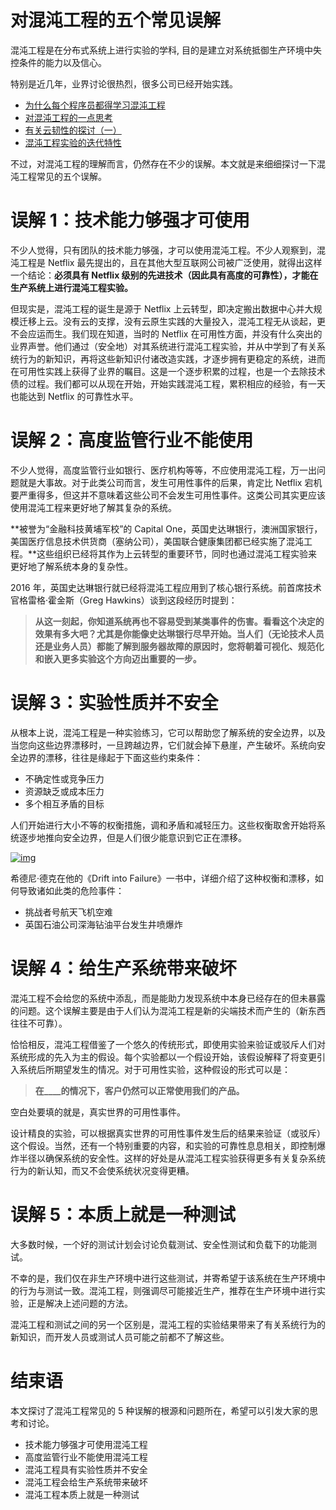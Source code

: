 # 对混沌工程的五个常见误解

混沌工程是在分布式系统上进行实验的学科, 目的是建立对系统抵御生产环境中失控条件的能力以及信心。

特别是近几年，业界讨论很热烈，很多公司已经开始实践。



- [为什么每个程序员都得学习混沌工程](http://mp.weixin.qq.com/s?__biz=MzA4MTQzOTQ5NA==&mid=2651429688&idx=2&sn=cde9ed932a0ec29cc98353747edf8b8a&chksm=8469c551b31e4c47d97b163a672987776eb1cf20c52667467296e21f5adc342866445c2f9a0a&scene=21#wechat_redirect)
- [对混沌工程的一点思考](http://mp.weixin.qq.com/s?__biz=MzA4MTQzOTQ5NA==&mid=2651429562&idx=1&sn=14f6595737350ea5b6ab676d21ca029f&chksm=8469c4d3b31e4dc5b23b1a86473aa23a0e7ac3adfafc33642c7353229014aa994badb91ba0af&scene=21#wechat_redirect)
- [有关云韧性的探讨（一）](http://mp.weixin.qq.com/s?__biz=MzA4MTQzOTQ5NA==&mid=2651429642&idx=4&sn=f2d0ca7102e951a5179c39b44baa473e&chksm=8469c563b31e4c753a329ce2ed433850271bd051935d7b52bbf6011418256fdfe4297b004bd4&scene=21#wechat_redirect)
- [混沌工程实验的迭代特性](http://mp.weixin.qq.com/s?__biz=MzA4MTQzOTQ5NA==&mid=2651429642&idx=5&sn=4f3670c2111a83176b999dae235d5a14&chksm=8469c563b31e4c750b64dd6c7f0ef7808234ab0f0044fc329251df5f0231f3c757daad969982&scene=21#wechat_redirect)



不过，对混沌工程的理解而言，仍然存在不少的误解。本文就是来细细探讨一下混沌工程常见的五个误解。

# 误解 1：技术能力够强才可使用



不少人觉得，只有团队的技术能力够强，才可以使用混沌工程。不少人观察到，混沌工程是 Netflix 最先提出的，且在其他大型互联网公司被广泛使用，就得出这样一个结论：**必须具有 Netflix 级别的先进技术（因此具有高度的可靠性），才能在生产系统上进行混沌工程实验。**



但现实是，混沌工程的诞生是源于 Netflix 上云转型，即决定搬出数据中心并大规模迁移上云。没有云的支撑，没有云原生实践的大量投入，混沌工程无从谈起，更不会应运而生。我们现在知道，当时的 Netflix 在可用性方面，并没有什么突出的业界声誉。他们通过（安全地）对其系统进行混沌工程实验，并从中学到了有关系统行为的新知识，再将这些新知识付诸改造实践，才逐步拥有更稳定的系统，进而在可用性实践上获得了业界的瞩目。这是一个逐步积累的过程，也是一个去除技术债的过程。我们都可以从现在开始，开始实践混沌工程，累积相应的经验，有一天也能达到 Netflix 的可靠性水平。

# 误解 2：高度监管行业不能使用



不少人觉得，高度监管行业如银行、医疗机构等等，不应使用混沌工程，万一出问题就是大事故。对于此类公司而言，发生可用性事件的后果，肯定比 Netflix 宕机要严重得多，但这并不意味着这些公司不会发生可用性事件。这类公司其实更应该使用混沌工程来更好地了解其复杂的系统。



**被誉为“金融科技黄埔军校”的 Capital One，英国史达琳银行，澳洲国家银行，美国医疗信息技术供货商（塞纳公司），美国联合健康集团都已经实施了混沌工程。**这些组织已经将其作为上云转型的重要环节，同时也通过混沌工程实验来更好地了解系统本身的复杂性。



2016 年，英国史达琳银行就已经将混沌工程应用到了核心银行系统。前首席技术官格雷格·霍金斯（Greg Hawkins）谈到这段经历时提到：



> **从这一刻起，你知道系统再也不容易受到某类事件的伤害。看看这个决定的效果有多大吧？尤其是你能像史达琳银行尽早开始。当人们（无论技术人员还是业务人员）都能了解到服务器故障的原因时，您将朝着可视化、规范化和嵌入更多实验这个方向迈出重要的一步。**

# 误解 3：实验性质并不安全



从根本上说，混沌工程是一种实验练习，它可以帮助您了解系统的安全边界，以及当您向这些边界漂移时，一旦跨越边界，它们就会掉下悬崖，产生破坏。系统向安全边界的漂移，往往是缘起于下面这些约束条件：



- 不确定性或竞争压力
- 资源缺乏或成本压力
- 多个相互矛盾的目标



人们开始进行大小不等的权衡措施，调和矛盾和减轻压力。这些权衡取舍开始将系统逐步地推向安全边界，但是人们很少能意识到它正在漂移。



[![img](https://static001.geekbang.org/infoq/b3/b3ec8ea5a2ae2f7588da5103b7788ad3.jpeg?x-oss-process=image/resize,p_80/auto-orient,1)](https://mp.weixin.qq.com/s?__biz=MzA4MTQzOTQ5NA==&mid=2651429741&idx=2&sn=2296e4d6100e976776a404b1ce9d94f3&chksm=8469c504b31e4c1288b064bf562a776c71d5c60350cb625da5f997632ced7028e437e82077a2&scene=178&cur_album_id=1809498693138497536#rd)



希德尼·德克在他的《Drift into Failure》一书中，详细介绍了这种权衡和漂移，如何导致诸如此类的危险事件：

- 挑战者号航天飞机空难
- 英国石油公司深海钻油平台发生井喷爆炸

# 误解 4：给生产系统带来破坏



混沌工程不会给您的系统中添乱，而是能助力发现系统中本身已经存在的但未暴露的问题。这个误解主要是由于人们认为混沌工程是新的尖端技术而产生的（新东西往往不可靠）。



恰恰相反，混沌工程借鉴了一个悠久的传统形式，即使用实验来验证或驳斥人们对系统形成的先入为主的假设。每个实验都以一个假设开始，该假设解释了将变更引入系统后所期望发生的情况。对于可用性实验，这种假设的形式可以是：



> **在____的情况下，客户仍然可以正常使用我们的产品。**



空白处要填的就是，真实世界的可用性事件。



设计精良的实验，可以根据真实世界的可用性事件发生后的结果来验证（或驳斥）这个假设。当然，还有一个特别重要的内容，和实验的可靠性息息相关，即控制爆炸半径以确保系统的安全性。这样的好处是从混沌工程实验获得更多有关复杂系统行为的新认知，而又不会使系统状况变得更糟。

# 误解 5：本质上就是一种测试



大多数时候，一个好的测试计划会讨论负载测试、安全性测试和负载下的功能测试。



不幸的是，我们仅在非生产环境中进行这些测试，并寄希望于该系统在生产环境中的行为与测试一致。混沌工程，则强调尽可能接近生产，推荐在生产环境中进行实验，正是解决上述问题的方法。



混沌工程和测试之间的另一个区别是，混沌工程的实验结果带来了有关系统行为的新知识，而开发人员或测试人员可能之前都不了解这些。

# 结束语



本文探讨了混沌工程常见的 5 种误解的根源和问题所在，希望可以引发大家的思考和讨论。



- 技术能力够强才可使用混沌工程
- 高度监管行业不能使用混沌工程
- 混沌工程具有实验性质并不安全
- 混沌工程会给生产系统带来破坏
- 混沌工程本质上就是一种测试